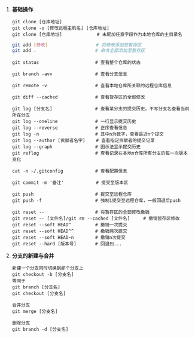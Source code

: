 1. **基础操作**
    ```shell
    git clone [仓库地址]
    git clone -o [修改远程主机名] [仓库地址]
    git clone [仓库地址] 		     # 末尾加任意字段作为本地仓库的主目录名
    ```

    ```bash
    git add [修改]                  # 将修改添加至暂存区
    git add .                      # 命令全部添加至暂存区
    ```

    ```shell
    git status                     # 查看整个仓库的状态
    ```
    ```shell
    git branch -avv                # 查看分支信息
    ```
    ```shell
    git remote -v                  # 查看本地仓库所关联的远程仓库信息
    ```

    ```shell
    git diff --cached              # 查看暂存区的全部修改
    ```

    ```shell
    git log [分支名]                # 查看某分支的提交历史，不写分支名查看当前所在分支
    git log --oneline              # 一行显示提交历史
    git log --reverse              # 正序查看信息
    git log -n                     # 其中n为数字，查看最近n个提交
    git log --author [贡献者名字]    # 查看指定贡献者的提交记录
    git log --graph                # 图示法显示提交历史
    git reflog                     # 查看记录在本地n仓库所有分支的每一次版本变化
    ```

    ```shell
    cat -n ~/.gitconfig            # 查看配置信息
    ```

    ```shell
    git commit -m '备注'            # 提交至版本区
    ```

    ```shell
    git push                       # 提交至远程仓库
    git push -f                    # 强制i提交至远程仓库，一般回退后push
    ```

    ```shell
    git reset --                   # 将暂存区的全部修改撤销
    git reset -- [文件名]/git rm --cached [文件名]     # 撤销暂存区修改
    git reset --soft HEAD^         # 撤销一次提交
    git reset --soft HEAD^^        # 撤销两次提交
    git reset --soft HEAD~n        # 撤销n次提交
    git reset --hard [版本号]       # 回退到...
    ```

2. **分支的新建与合并**
    ```
    新建一个分支同时切换到那个分支上
    git checkout -b [分支名]
    等同于
    git branch [分支名]
    git checkout [分支名]
    ```

    ```
    合并分支
    git merge [分支名]
    ```

    ```
    删除分支
    git branch -d [分支名]
    ```

